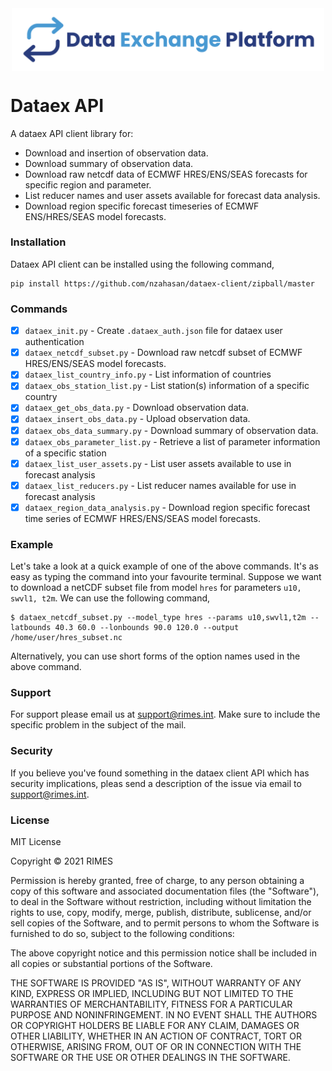 
<img alt="Dataex" src="img/dataex_logo.svg" width="500px" style="display: block; margin: 0 auto 0 auto">

# Dataex API 

A dataex API client library for:

- Download and insertion of observation data.
- Download summary of observation data.
- Download raw netcdf data of ECMWF HRES/ENS/SEAS forecasts for specific region and parameter.
- List reducer names and user assets available for forecast data analysis.
- Download region specific forecast timeseries of ECMWF ENS/HRES/SEAS model forecasts.

### Installation

Dataex API client can be installed using the following command,
```
pip install https://github.com/nzahasan/dataex-client/zipball/master
```

### Commands

* [x] `dataex_init.py` - Create `.dataex_auth.json` file for dataex user authentication
* [x] `dataex_netcdf_subset.py` - Download raw netcdf subset of ECMWF HRES/ENS/SEAS model forecasts.
* [x] `dataex_list_country_info.py` - List information of countries
* [x] `dataex_obs_station_list.py` - List station(s) information of a specific country
* [x] `dataex_get_obs_data.py` - Download observation data.
* [x] `dataex_insert_obs_data.py` - Upload observation data.
* [x] `dataex_obs_data_summary.py` - Download summary of observation data.
* [x] `dataex_obs_parameter_list.py` - Retrieve a list of parameter information of a specific station
* [x] `dataex_list_user_assets.py` - List user assets available to use in forecast analysis
* [x] `dataex_list_reducers.py` - List reducer names available for use in forecast analysis
* [x] `dataex_region_data_analysis.py` - Download region specific forecast time series of ECMWF HRES/ENS/SEAS model forecasts.

### Example

Let's take a look at a quick example of one of the above commands. It's as easy as typing the command into your favourite terminal. Suppose we want to download a netCDF subset file from model `hres` for parameters `u10, swvl1, t2m`. We can use the following command, 

```
$ dataex_netcdf_subset.py --model_type hres --params u10,swvl1,t2m --latbounds 40.3 60.0 --lonbounds 90.0 120.0 --output /home/user/hres_subset.nc

``` 
Alternatively, you can use short forms of the option names used in the above command. 

### Support

For support please email us at support@rimes.int. Make sure to include the specific problem in the subject of the mail.

### Security

If you believe you've found something in the dataex client API which has security implications, pleas send a description of the issue via email to support@rimes.int.


### License

MIT License

Copyright © 2021 RIMES

Permission is hereby granted, free of charge, to any person obtaining a copy
of this software and associated documentation files (the "Software"), to deal
in the Software without restriction, including without limitation the rights
to use, copy, modify, merge, publish, distribute, sublicense, and/or sell
copies of the Software, and to permit persons to whom the Software is
furnished to do so, subject to the following conditions:

The above copyright notice and this permission notice shall be included in all
copies or substantial portions of the Software.

THE SOFTWARE IS PROVIDED "AS IS", WITHOUT WARRANTY OF ANY KIND, EXPRESS OR
IMPLIED, INCLUDING BUT NOT LIMITED TO THE WARRANTIES OF MERCHANTABILITY,
FITNESS FOR A PARTICULAR PURPOSE AND NONINFRINGEMENT. IN NO EVENT SHALL THE
AUTHORS OR COPYRIGHT HOLDERS BE LIABLE FOR ANY CLAIM, DAMAGES OR OTHER
LIABILITY, WHETHER IN AN ACTION OF CONTRACT, TORT OR OTHERWISE, ARISING FROM,
OUT OF OR IN CONNECTION WITH THE SOFTWARE OR THE USE OR OTHER DEALINGS IN THE
SOFTWARE.

